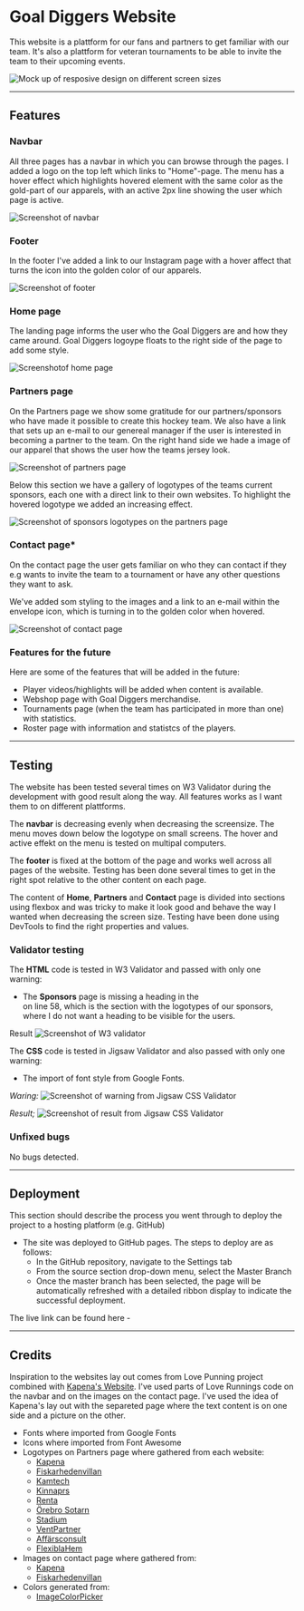 # Goal Diggers Website

This website is a plattform for our fans and partners to get familiar with our team. It's also a plattform for veteran tournaments to be able to invite the team to their upcoming events.

![Mock up of resposive design on different screen sizes](https://imgur.com/c78yuVl)

---

## Features

### **Navbar**

All three pages has a navbar in which you can browse through the pages. I added a logo on the top left which links to "Home"-page. The menu has a hover effect which highlights hovered element with the same color as the gold-part of our apparels, with an active 2px line showing the user which page is active.

![Screenshot of navbar](https://imgur.com/UzlluGh)

### **Footer**

In the footer I've added a link to our Instagram page with a hover affect that turns the icon into the golden color of our apparels.

![Screenshot of footer](https://imgur.com/bwzB0VS)

### **Home page**

The landing page informs the user who the Goal Diggers are and how they came around. Goal Diggers logoype floats to the right side of the page to add some style.

![Screenshotof home page](https://imgur.com/6FDWhVD)

### **Partners page**

On the Partners page we show some gratitude for our partners/sponsors who have made it possible to create this hockey team.
We also have a link that sets up an e-mail to our genereal manager if the user is interested in becoming a partner to the team.
On the right hand side we hade a image of our apparel that shows the user how the teams jersey look.

![Screenshot of partners page](https://imgur.com/bLPkK7t)

Below this section we have a gallery of logotypes of the teams current sponsors, each one with a direct link to their own websites. To highlight the hovered logotype we added an increasing effect.

![Screenshot of sponsors logotypes on the partners page](https://imgur.com/XfVDsG7)

### **Contact page\***

On the contact page the user gets familiar on who they can contact if they e.g wants to invite the team to a tournament or have any other questions they want to ask.

We've added som styling to the images and a link to an e-mail within the envelope icon, which is turning in to the golden color when hovered.

![Screenshot of contact page](https://imgur.com/sNSM0VE)

### **Features for the future**

Here are some of the features that will be added in the future:

- Player videos/highlights will be added when content is available.
- Webshop page with Goal Diggers merchandise.
- Tournaments page (when the team has participated in more than one) with statistics.
- Roster page with information and statistcs of the players.

---

## Testing

The website has been tested several times on W3 Validator during the development
with good result along the way.
All features works as I want them to on different plattforms.

The **navbar** is decreasing evenly when decreasing the screensize. The menu moves
down below the logotype on small screens.
The hover and active effekt on the menu is tested on multipal computers.

The **footer** is fixed at the bottom of the page and works well across all pages
of the website. Testing has been done several times to get in the right spot relative
to the other content on each page.

The content of **Home**, **Partners** and **Contact** page is divided into sections
using flexbox and was tricky to make it look good and behave the way I wanted when decreasing
the screen size. Testing have been done using DevTools to find the right properties
and values.

### **Validator testing**

The **HTML** code is tested in W3 Validator and passed with only one warning:

- The **Sponsors** page is missing a heading in the <section> on line 58, which
  is the section with the logotypes of our sponsors, where I do not want a heading
  to be visible for the users.

Result
![Screenshot of W3 validator](https://imgur.com/QCPI5KA)

The **CSS** code is tested in Jigsaw Validator and also passed with only one warning:

- The import of font style from Google Fonts.

_Waring:_
![Screenshot of warning from Jigsaw CSS Validator](https://imgur.com/ejN0nFI)

_Result;_
![Screenshot of result from Jigsaw CSS Validator](https://imgur.com/udDNoWL)

### **Unfixed bugs**

No bugs detected.

---

## **Deployment**

This section should describe the process you went through to deploy the project to a hosting platform (e.g. GitHub)

- The site was deployed to GitHub pages. The steps to deploy are as follows:
  - In the GitHub repository, navigate to the Settings tab
  - From the source section drop-down menu, select the Master Branch
  - Once the master branch has been selected, the page will be automatically refreshed with a detailed ribbon display to indicate the successful deployment.

The live link can be found here -

---

## **Credits**

Inspiration to the websites lay out comes from Love Punning project combined with [Kapena's Website](www.kapena.se).
I've used parts of Love Runnings code on the navbar and on the images on the contact page.
I've used the idea of Kapena's lay out with the separeted page where the text content
is on one side and a picture on the other.

- Fonts where imported from Google Fonts
- Icons where imported from Font Awesome
- Logotypes on Partners page where gathered from each website:
  - [Kapena](https://www.kapena.se)
  - [Fiskarhedenvillan](https://www.fiskarhedenvillan.se)
  - [Kamtech](https://www.kamtech.se)
  - [Kinnaprs](https://www.kinnars.se)
  - [Renta](https://www.resta.se)
  - [Örebro Sotarn](https://www.orebrosotarn.se)
  - [Stadium](https://www.stadium.se)
  - [VentPartner](https://www.ventpartner.se)
  - [Affärsconsult](https://www.affarsconsult.se)
  - [FlexiblaHem](https://www.flexiblahem.se)
- Images on contact page where gathered from:
  - [Kapena](https://www.kapena.se/kontakt)
  - [Fiskarhedenvillan](https://www.fiskarhedenvillan.se/kontor/orebro/)
- Colors generated from:
  - [ImageColorPicker](https://imagecolorpicker.com/)
